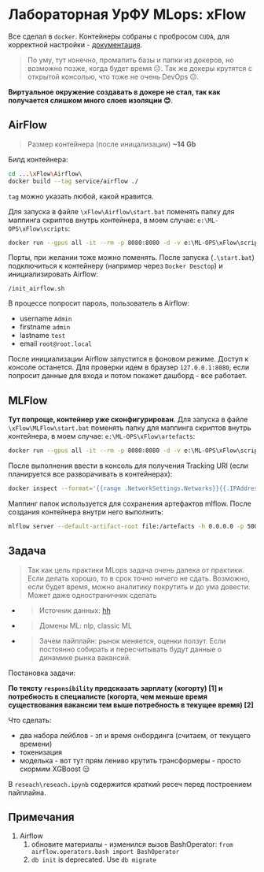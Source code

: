 # Лабораторная УрФУ MLops: xFlow

Все сделал в `docker`. Контейнеры собраны с пробросом `CUDA`, для корректной настройки - [документация](https://learn.microsoft.com/ru-ru/windows/ai/directml/gpu-cuda-in-wsl).

> По уму, тут конечно, промапить базы и папки из докеров, но возможно позже, когда будет время 😐. Так же докеры крутятся с открытой консолью, что тоже не очень DevOps 😐.

**Виртуальное окружение создавать в докере не стал, так как получается слишком много слоев изоляции 😊**.

## AirFlow

> Размер контейнера (после иницализации) **~14 Gb**

Билд контейнера:

```bash
cd ...\xFlow\Airflow\
docker build --tag service/airflow ./
```

`tag` можно указать любой, какой нравится.

Для запуска в файле `\xFlow\Airflow\start.bat` поменять папку для маппинга скриптов внутрь контейнера, в моем случае: `e:\ML-OPS\xFlow\scripts`:

```bash
docker run --gpus all -it --rm -p 8080:8080 -d -v e:\ML-OPS\xFlow\scripts:/scripts service/airflow 
```

Порты, при желании тоже можно поменять.
После запуска (`.\start.bat`) подключиться к контейнеру (например через `Docker Desctop`) и инициализировать Airflow:

```
/init_airflow.sh
```

В процессе попросит пароль, пользователь в Airflow:

* username `Admin`
* firstname `admin`
* lastname `test`
* email `root@root.local`

После инициализации Airflow запустится в фоновом режиме. Доступ к консоле останется. Для проверки идем в браузер `127.0.0.1:8080`, если попросит данные для входа и потом покажет дашборд - все работает.

## MLFlow

**Тут попроще, контейнер уже сконфигурирован**. Для запуска в файле `\xFlow\MLFlow\start.bat` поменять папку для маппинга скриптов внутрь контейнера, в моем случае: `e:\ML-OPS\xFlow\artefacts`:

```bash
docker run --gpus all -it --rm -p 8080:8080 -d -v e:\ML-OPS\xFlow\scripts:/scripts service/airflow 
```

После выполнения ввести в консоль для получения Tracking URI (если планируется все разворачивать в контейнерах):

```bash
docker inspect --format='{{range .NetworkSettings.Networks}}{{.IPAddress}}{{end}}' mlflow
```

Маппинг папок используется для сохранения артефактов mlflow. После создания контейнера внутри него выполнить:

```bash
mlflow server --default-artifact-root file:/artefacts -h 0.0.0.0 -p 5000
```

## Задача

> Так как цель практики MLops задача очень далека от практики. Если делать хорошо, то в срок точно ничего не сдать. Возможно, если будет время, можно аналитику покрутить и до ума довести. Может даже одностраничник сделать

* > Источник данных: [hh](https://hh.ru)
* > Домены ML: nlp, classic ML
* > Зачем пайплайн: рынок меняется, оценки ползут. Если постоянно собирать и пересчитывать будут данные о динамике рынка вакансий.

Постановка задачи:

**По тексту `responsibility` предсказать зарплату (когорту) [1] и потребность в специалисте (когорта, чем меньше время существования вакансии тем выше потребность в текущее время) [2]**

Что сделать:

* два набора лейблов - зп и время онбординга (считаем, от текущего времени)
* токенизация
* моделька - вот тут прям лениво крутить трансформеры - просто скормим XGBoost 😑

В `reseach\reseach.ipynb` содержится краткий ресеч перед построением пайплайна.

## Примечания

1. Airflow
   1. обновите материалы - изменился вызов BashOperator: `from airflow.operators.bash import BashOperator`
   2. `db init` is deprecated. Use `db migrate`
